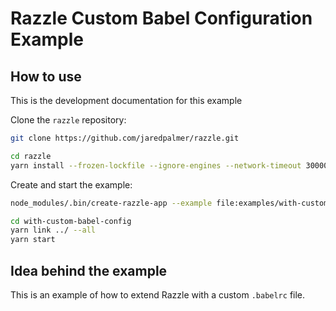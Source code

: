 # Razzle Custom Babel Configuration Example

## How to use

<!-- START install generated instructions please keep comment here to allow auto update -->
<!-- DON'T EDIT THIS SECTION, INSTEAD RE-RUN update-examples TO UPDATE -->
This is the development documentation for this example

Clone the `razzle` repository:

```bash
git clone https://github.com/jaredpalmer/razzle.git

cd razzle
yarn install --frozen-lockfile --ignore-engines --network-timeout 30000
```

Create and start the example:

```bash
node_modules/.bin/create-razzle-app --example file:examples/with-custom-babel-config with-custom-babel-config --no-install

cd with-custom-babel-config
yarn link ../ --all
yarn start
```
<!-- END install generated instructions please keep comment here to allow auto update -->


## Idea behind the example
This is an example of how to extend Razzle with a custom `.babelrc` file.
